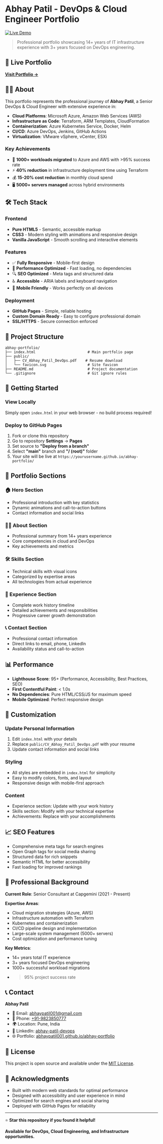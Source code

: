 # Abhay Patil - DevOps & Cloud Engineer Portfolio

[![Live Demo](https://img.shields.io/badge/Live-Demo-blue?style=flat&logo=github)](https://abhaypatil001.github.io/abhay-portfolio/)

> Professional portfolio showcasing 14+ years of IT infrastructure experience with 3+ years focused on DevOps engineering.

## 🌟 Live Portfolio

**[Visit Portfolio →](https://abhaypatil001.github.io/abhay-portfolio/)**

## 👨‍💻 About

This portfolio represents the professional journey of **Abhay Patil**, a Senior DevOps & Cloud Engineer with extensive experience in:

- **Cloud Platforms**: Microsoft Azure, Amazon Web Services (AWS)
- **Infrastructure as Code**: Terraform, ARM Templates, CloudFormation
- **Containerization**: Azure Kubernetes Service, Docker, Helm
- **CI/CD**: Azure DevOps, Jenkins, GitHub Actions
- **Virtualization**: VMware vSphere, vCenter, ESXi

### Key Achievements
- 🚀 **1000+ workloads migrated** to Azure and AWS with >95% success rate
- ⚡ **40% reduction** in infrastructure deployment time using Terraform
- 💰 **15-20% cost reduction** in monthly cloud spend
- 🖥️ **5000+ servers managed** across hybrid environments

## 🛠️ Tech Stack

### Frontend
- **Pure HTML5** - Semantic, accessible markup
- **CSS3** - Modern styling with animations and responsive design
- **Vanilla JavaScript** - Smooth scrolling and interactive elements

### Features
- ✅ **Fully Responsive** - Mobile-first design
- 🚀 **Performance Optimized** - Fast loading, no dependencies
- 🔍 **SEO Optimized** - Meta tags and structured data
- ♿ **Accessible** - ARIA labels and keyboard navigation
- 📱 **Mobile Friendly** - Works perfectly on all devices

### Deployment
- **GitHub Pages** - Simple, reliable hosting
- **Custom Domain Ready** - Easy to configure professional domain
- **SSL/HTTPS** - Secure connection enforced

## 📁 Project Structure

```
abhay-portfolio/
├── index.html                        # Main portfolio page
├── public/
│   ├── CV_Abhay_Patil_DevOps.pdf    # Resume download
│   └── favicon.svg                   # Site favicon
├── README.md                         # Project documentation
└── .gitignore                        # Git ignore rules
```

## 🚀 Getting Started

### View Locally
Simply open `index.html` in your web browser - no build process required!

### Deploy to GitHub Pages
1. Fork or clone this repository
2. Go to repository **Settings** → **Pages**
3. Set source to **"Deploy from a branch"**
4. Select **"main"** branch and **"/ (root)"** folder
5. Your site will be live at `https://yourusername.github.io/abhay-portfolio/`

## 📱 Portfolio Sections

### 🏠 Hero Section
- Professional introduction with key statistics
- Dynamic animations and call-to-action buttons
- Contact information and social links

### 👨‍💻 About Section
- Professional summary from 14+ years experience
- Core competencies in cloud and DevOps
- Key achievements and metrics

### 🛠️ Skills Section
- Technical skills with visual icons
- Categorized by expertise areas
- All technologies from actual experience

### 💼 Experience Section
- Complete work history timeline
- Detailed achievements and responsibilities
- Progressive career growth demonstration

### 📞 Contact Section
- Professional contact information
- Direct links to email, phone, LinkedIn
- Availability status and call-to-action

## 📊 Performance

- **Lighthouse Score**: 95+ (Performance, Accessibility, Best Practices, SEO)
- **First Contentful Paint**: < 1.0s
- **No Dependencies**: Pure HTML/CSS/JS for maximum speed
- **Mobile Optimized**: Perfect responsive design

## 🔧 Customization

### Update Personal Information
1. Edit `index.html` with your details
2. Replace `public/CV_Abhay_Patil_DevOps.pdf` with your resume
3. Update contact information and social links

### Styling
- All styles are embedded in `index.html` for simplicity
- Easy to modify colors, fonts, and layout
- Responsive design with mobile-first approach

### Content
- Experience section: Update with your work history
- Skills section: Modify with your technical expertise
- Achievements: Replace with your accomplishments

## 📈 SEO Features

- Comprehensive meta tags for search engines
- Open Graph tags for social media sharing
- Structured data for rich snippets
- Semantic HTML for better accessibility
- Fast loading for improved rankings

## 🤝 Professional Background

**Current Role**: Senior Consultant at Capgemini (2021 - Present)

**Expertise Areas**:
- Cloud migration strategies (Azure, AWS)
- Infrastructure automation with Terraform
- Kubernetes and containerization
- CI/CD pipeline design and implementation
- Large-scale system management (5000+ servers)
- Cost optimization and performance tuning

**Key Metrics**:
- 14+ years total IT experience
- 3+ years focused DevOps engineering
- 1000+ successful workload migrations
- >95% project success rate

## 📞 Contact

**Abhay Patil**
- 📧 Email: [abhaypatil001@gmail.com](mailto:abhaypatil001@gmail.com)
- 📱 Phone: [+91-9823850777](tel:+919823850777)
- 🌍 Location: Pune, India
- 💼 LinkedIn: [abhay-patil-devops](https://linkedin.com/in/abhay-patil-devops)
- 🌐 Portfolio: [abhaypatil001.github.io/abhay-portfolio](https://abhaypatil001.github.io/abhay-portfolio/)

## 📄 License

This project is open source and available under the [MIT License](LICENSE).

## 🙏 Acknowledgments

- Built with modern web standards for optimal performance
- Designed with accessibility and user experience in mind
- Optimized for search engines and social sharing
- Deployed with GitHub Pages for reliability

---

⭐ **Star this repository if you found it helpful!**

**Available for DevOps, Cloud Engineering, and Infrastructure opportunities.**
